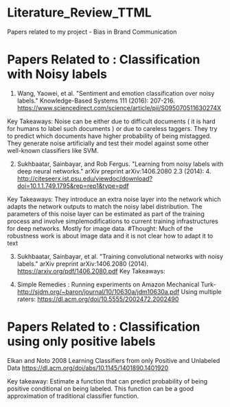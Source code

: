 # Literature_Review_TTML
Papers related to my project - Bias in Brand Communication

# Papers Related to : Classification with Noisy labels
1.  Wang, Yaowei, et al. "Sentiment and emotion classification over noisy labels." Knowledge-Based Systems 111 (2016): 207-216.
https://www.sciencedirect.com/science/article/pii/S095070511630274X

Key Takeaways: Noise can be either due to difficult documents ( it is hard for humans to label such documents ) or due to careless taggers. They try to predict which documents have higher probability of being mistagged. They generate noise artificially and test their model against some other well-known classifiers like SVM. 


2. Sukhbaatar, Sainbayar, and Rob Fergus. "Learning from noisy labels with deep neural networks." arXiv preprint arXiv:1406.2080 2.3 (2014): 4. http://citeseerx.ist.psu.edu/viewdoc/download?doi=10.1.1.749.1795&rep=rep1&type=pdf

Key Takeaways: They introduce an extra noise layer into the network which adapts the network outputs to match the noisy label distribution. The parameters of this noise layer can be estimated as part of the training process and involve simplemodifications to current training infrastructures for deep networks. Mostly for image data.
#Thought: Much of the robustness work is about image data and it is not clear how to adapt it to text

3. Sukhbaatar, Sainbayar, et al. "Training convolutional networks with noisy labels." arXiv preprint arXiv:1406.2080 (2014).
https://arxiv.org/pdf/1406.2080.pdf
Key Takeaways:

4. Simple Remedies :
Running experiments on Amazon Mechanical Turk- http://sjdm.org/~baron/journal/10/10630a/jdm10630a.pdf
Using multiple raters: https://dl.acm.org/doi/10.5555/2002472.2002490

# Papers Related to : Classification using only positive labels
Elkan and Noto 2008
Learning Classifiers from  only Positive and Unlabeled Data
https://dl.acm.org/doi/abs/10.1145/1401890.1401920

Key takeaway: Estimate a function that can predict probability of being positive conditional on being labeled. This function can be a good approximation of traditional classifier function.

